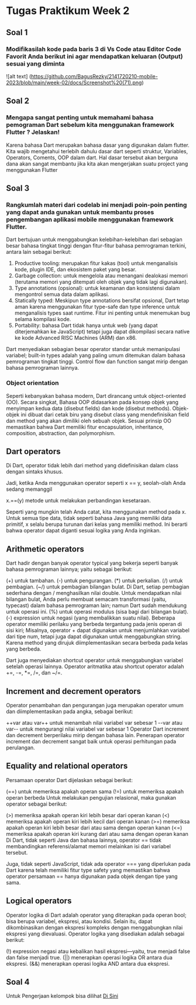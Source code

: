 # Tugas Praktikum Week 2

## Soal 1
### Modifikasilah kode pada baris 3 di Vs Code atau Editor Code Favorit Anda berikut ini agar mendapatkan keluaran (Output) sesuai yang diminta
![alt text] (https://github.com/BagusRezky/2141720210-mobile-2023/blob/main/week-02/docs/Screenshot%20(71).png)
## Soal 2
### Mengapa sangat penting untuk memahami bahasa pemograman Dart sebelum kita menggunakan framework Flutter ? Jelaskan!
Karena bahasa Dart merupakan bahasa dasar yang digunakan dalam flutter. Kita wajib mengetahui terlebih dahulu dasar dart seperti struktur, Variables, Operators, Coments, OOP dalam dart. Hal dasar tersebut akan berguna dana akan sangat membantu jika kita akan mengerjakan suatu project yang menggunakan Flutter 
## Soal 3
### Rangkumlah materi dari codelab ini menjadi poin-poin penting yang dapat anda gunakan untuk membantu proses pengembangan aplikasi mobile menggunakan framework Flutter.   
Dart bertujuan untuk menggabungkan kelebihan-kelebihan dari sebagian besar bahasa tingkat tinggi dengan fitur-fitur bahasa pemrograman terkini, antara lain sebagai berikut:

1. Productive tooling: merupakan fitur kakas (tool) untuk menganalisis kode, plugin IDE, dan ekosistem paket yang besar.
2. Garbage collection: untuk mengelola atau menangani dealokasi memori (terutama memori yang ditempati oleh objek yang tidak lagi digunakan).
3. Type annotations (opsional): untuk keamanan dan konsistensi dalam mengontrol semua data dalam aplikasi.
4. Statically typed: Meskipun type annotations bersifat opsional, Dart tetap aman karena menggunakan fitur type-safe dan type inference untuk menganalisis types saat runtime. Fitur ini penting untuk menemukan bug selama kompilasi kode.
5. Portability: bahasa Dart tidak hanya untuk web (yang dapat diterjemahkan ke JavaScript) tetapi juga dapat dikompilasi secara native ke kode Advanced RISC Machines (ARM) dan x86.

Dart menyediakan sebagian besar operator standar untuk memanipulasi variabel; built-in types adalah yang paling umum ditemukan dalam bahasa pemrograman tingkat tinggi. Control flow dan function sangat mirip dengan bahasa pemrograman lainnya.

### Object orientation
Seperti kebanyakan bahasa modern, Dart dirancang untuk object-oriented (OO). Secara singkat, Bahasa OOP didasarkan pada konsep objek yang menyimpan kedua data (disebut fields) dan kode (disebut methods). Objek-objek ini dibuat dari cetak biru yang disebut class yang mendefinisikan field dan method yang akan dimiliki oleh sebuah objek.
Sesuai prinsip OO memastikan bahwa Dart memiliki fitur encapsulation, inheritance, composition, abstraction, dan polymorphism.

## Dart operators
Di Dart, operator tidak lebih dari method yang didefinisikan dalam class dengan sintaks khusus.

Jadi, ketika Anda menggunakan operator seperti x == y, seolah-olah Anda sedang memanggil

x.==(y) metode untuk melakukan perbandingan kesetaraan.

Seperti yang mungkin telah Anda catat, kita menggunakan method pada x. Untuk semua tipe data, tidak seperti bahasa Java yang memiliki data primitif, x selalu berupa turunan dari kelas yang memiliki method. Ini berarti bahwa operator dapat diganti sesuai logika yang Anda inginkan.

## Arithmetic operators
Dart hadir dengan banyak operator typical yang bekerja seperti banyak bahasa pemrograman lainnya; yaitu sebagai berikut:

(+) untuk tambahan.
(-) untuk pengurangan.
(*) untuk perkalian.
(/) untuk pembagian.
(~/) untuk pembagian bilangan bulat. Di Dart, setiap pembagian sederhana dengan / menghasilkan nilai double. Untuk mendapatkan nilai bilangan bulat, Anda perlu membuat semacam transformasi (yaitu, typecast) dalam bahasa pemrograman lain; namun Dart sudah mendukung untuk operasi ini.
(%) untuk operasi modulus (sisa bagi dari bilangan bulat).
(-) expression untuk negasi (yang membalikkan suatu nilai).
Beberapa operator memiliki perilaku yang berbeda tergantung pada jenis operan di sisi kiri; Misalnya, operator + dapat digunakan untuk menjumlahkan variabel dari tipe num, tetapi juga dapat digunakan untuk menggabungkan string. Karena method yang dirujuk diimplementasikan secara berbeda pada kelas yang berbeda.

Dart juga menyediakan shortcut operator untuk menggabungkan variabel setelah operasi lainnya. Operator aritmatika atau shortcut operator adalah +=, -=, *=, /=, dan ~/=.

## Increment and decrement operators
Operator penambahan dan pengurangan juga merupakan operator umum dan diimplementasikan pada angka, sebagai berikut:

++var atau var++ untuk menambah nilai variabel var sebesar 1
--var atau var-- untuk mengurangi nilai variabel var sebesar 1
Operator Dart increment dan decrement berperilaku mirip dengan bahasa lain. Penerapan operator increment dan decrement sangat baik untuk operasi perhitungan pada perulangan.

## Equality and relational operators
Persamaan operator Dart dijelaskan sebagai berikut:

(==) untuk memeriksa apakah operan sama
(!=) untuk memeriksa apakah operan berbeda
Untuk melakukan pengujian relasional, maka gunakan operator sebagai berikut:

(>) memeriksa apakah operan kiri lebih besar dari operan kanan
(<) memeriksa apakah operan kiri lebih kecil dari operan kanan
(>=) memeriksa apakah operan kiri lebih besar dari atau sama dengan operan kanan
(<=) memeriksa apakah operan kiri kurang dari atau sama dengan operan kanan
Di Dart, tidak seperti Java dan bahasa lainnya, operator == tidak membandingkan referensi/alamat memori melainkan isi dari variabel tersebut.

Juga, tidak seperti JavaScript, tidak ada operator === yang diperlukan pada Dart karena telah memiliki fitur type safety yang memastikan bahwa operator persamaan == hanya digunakan pada objek dengan tipe yang sama.

## Logical operators
Operator logika di Dart adalah operator yang diterapkan pada operan bool; bisa berupa variabel, ekspresi, atau kondisi. Selain itu, dapat dikombinasikan dengan ekspresi kompleks dengan menggabungkan nilai ekspresi yang dievaluasi. Operator logika yang disediakan adalah sebagai berikut:

(!)  expression negasi atau kebalikan hasil ekspresi—yaitu, true menjadi false dan false menjadi true.
(||) menerapkan operasi logika OR antara dua ekspresi.
(&&) menerapkan operasi logika AND antara dua ekspresi.
## Soal 4
Untuk Pengerjaan kelompok bisa dilihat [Di Sini](https://github.com/alizul01/2141720088-mobile-2023/blob/master/week-02/TASKS-4.md)